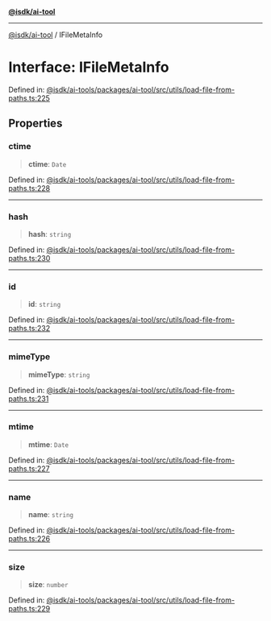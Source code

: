 [**@isdk/ai-tool**](../README.md)

***

[@isdk/ai-tool](../globals.md) / IFileMetaInfo

# Interface: IFileMetaInfo

Defined in: [@isdk/ai-tools/packages/ai-tool/src/utils/load-file-from-paths.ts:225](https://github.com/isdk/ai-tool.js/blob/fb1809b53cc75a30928176c26910792b6b8a96e1/src/utils/load-file-from-paths.ts#L225)

## Properties

### ctime

> **ctime**: `Date`

Defined in: [@isdk/ai-tools/packages/ai-tool/src/utils/load-file-from-paths.ts:228](https://github.com/isdk/ai-tool.js/blob/fb1809b53cc75a30928176c26910792b6b8a96e1/src/utils/load-file-from-paths.ts#L228)

***

### hash

> **hash**: `string`

Defined in: [@isdk/ai-tools/packages/ai-tool/src/utils/load-file-from-paths.ts:230](https://github.com/isdk/ai-tool.js/blob/fb1809b53cc75a30928176c26910792b6b8a96e1/src/utils/load-file-from-paths.ts#L230)

***

### id

> **id**: `string`

Defined in: [@isdk/ai-tools/packages/ai-tool/src/utils/load-file-from-paths.ts:232](https://github.com/isdk/ai-tool.js/blob/fb1809b53cc75a30928176c26910792b6b8a96e1/src/utils/load-file-from-paths.ts#L232)

***

### mimeType

> **mimeType**: `string`

Defined in: [@isdk/ai-tools/packages/ai-tool/src/utils/load-file-from-paths.ts:231](https://github.com/isdk/ai-tool.js/blob/fb1809b53cc75a30928176c26910792b6b8a96e1/src/utils/load-file-from-paths.ts#L231)

***

### mtime

> **mtime**: `Date`

Defined in: [@isdk/ai-tools/packages/ai-tool/src/utils/load-file-from-paths.ts:227](https://github.com/isdk/ai-tool.js/blob/fb1809b53cc75a30928176c26910792b6b8a96e1/src/utils/load-file-from-paths.ts#L227)

***

### name

> **name**: `string`

Defined in: [@isdk/ai-tools/packages/ai-tool/src/utils/load-file-from-paths.ts:226](https://github.com/isdk/ai-tool.js/blob/fb1809b53cc75a30928176c26910792b6b8a96e1/src/utils/load-file-from-paths.ts#L226)

***

### size

> **size**: `number`

Defined in: [@isdk/ai-tools/packages/ai-tool/src/utils/load-file-from-paths.ts:229](https://github.com/isdk/ai-tool.js/blob/fb1809b53cc75a30928176c26910792b6b8a96e1/src/utils/load-file-from-paths.ts#L229)
